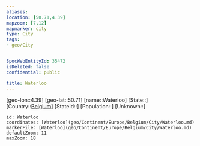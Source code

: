 ```yaml
---
aliases: 
location: [50.71,4.39]
mapzoom: [7,12] 
mapmarker: city 
type: City
tags:
- geo/City


SpocWebEntityId: 35472
isDeleted: false
confidential: public

title: Waterloo
---
```

[geo-lon::4.39]
[geo-lat::50.71]
[name::Waterloo]
[State::]
[Country::[Belgium](geo/Continent/Europe/Belgium.md)]
[StateId::]
[Population::]
[Unknown::]


```leaflet
id: Waterloo
coordinates: [Waterloo](geo/Continent/Europe/Belgium/City/Waterloo.md)
markerFile: [Waterloo](geo/Continent/Europe/Belgium/City/Waterloo.md)
defaultZoom: 11 
maxZoom: 18
```


